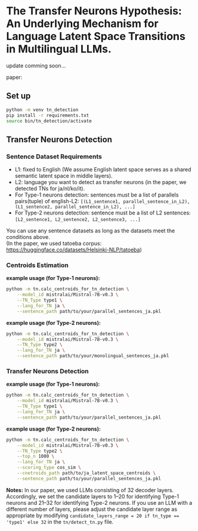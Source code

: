 # The Transfer Neurons Hypothesis: An Underlying Mechanism for Language Latent Space Transitions in Multilingual LLMs.

update comming soon...

paper: 

## Set up
```bash
python -m venv tn_detection
pip install -r requirements.txt
source bin/tn_detection/activate
```

## Transfer Neurons Detection
### Sentence Dataset Requirements
- L1: fixed to English (We assume English latent space serves as a shared semantic latent space in middle layers).
- L2: language you want to detect as transfer neurons (in the paper, we detected TNs for ja/nl/ko/it).
- For Type-1 neurons detection: sentences must be a list of parallels pairs(tuple) of english-L2: ```[(L1_sentence1, parallel_sentence_in_L2), (L1_sentence2, parallel_sentence_in_L2), ...]```
- For Type-2 neurons detection: sentence must be a list of L2 sentences: ```[L2_sentence1, L2_sentence2, L2_sentence3, ...]```

You can use any sentence datasets as long as the datasets meet the conditions above.  
(In the paper, we used tatoeba corpus: https://huggingface.co/datasets/Helsinki-NLP/tatoeba)

### Centroids Estimation
**example usage (for Type-1 neurons):**
```bash
python -m tn.calc_centroids_for_tn_detection \
    --model_id mistralai/Mistral-7B-v0.3 \
    --TN_Type type1 \
    --lang_for_TN ja \
    --sentence_path path/to/your/parallel_sentences_ja.pkl
```
**example usage (for Type-2 neurons):**
```bash
python -m tn.calc_centroids_for_tn_detection \
    --model_id mistralai/Mistral-7B-v0.3 \
    --TN_Type type2 \
    --lang_for_TN ja \
    --sentence_path path/to/your/monolingual_sentences_ja.pkl
```

### Transfer Neurons Detection
**example usage (for Type-1 neurons):**  
```bash
python -m tn.calc_centroids_for_tn_detection \
    --model_id mistralai/Mistral-7B-v0.3 \
    --TN_Type type1 \
    --lang_for_TN ja \
    --sentence_path path/to/your/parallel_sentences_ja.pkl
```
**example usage (for Type-2 neurons):**
```bash
python -m tn.calc_centroids_for_tn_detection \
    --model_id mistralai/Mistral-7B-v0.3 \
    --TN_Type type2 \
    --top_n 1000 \
    --lang_for_TN ja \
    --scoring_type cos_sim \
    --cnetroids_path path/to/ja_latent_space_centroids \
    --sentence_path path/to/your/parallel_sentences_ja.pkl
```
**Notes:** In our paper, we used LLMs consisting of 32 decoder layers. Accordingly, we set the candidate layers to 1–20 for identifying Type-1 neurons and 21–32 for identifying Type-2 neurons.
If you use an LLM with a different number of layers, please adjust the candidate layer range as appropriate by modifying ```candidate_layers_range = 20 if tn_type == 'type1' else 32``` in the ```tn/detect_tn.py``` file.